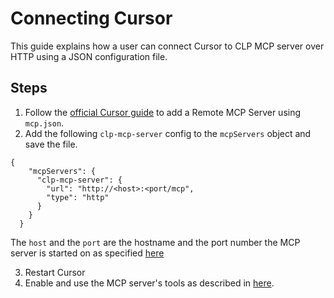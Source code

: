 # Connecting Cursor
This guide explains how a user can connect Cursor to CLP MCP server over HTTP using a JSON configuration file.

## Steps
1. Follow the [official Cursor guide](https://cursor.com/docs/context/mcp) to add a Remote MCP Server using `mcp.json`. 
2. Add the following `clp-mcp-server` config to the `mcpServers` object and save the file.
```
{
	"mcpServers": {
	  "clp-mcp-server": {
		"url": "http://<host>:<port/mcp",
		"type": "http"
	  }
	}
  }
```
The `host` and the `port` are the hostname and the port number the MCP server is started on as specified [here](../guides-mcp-server/index.md#starting-mcp-server)

3. Restart Cursor
4. Enable and use the MCP server's tools as described in [here](https://cursor.com/docs/context/mcp#using-mcp-in-chat).